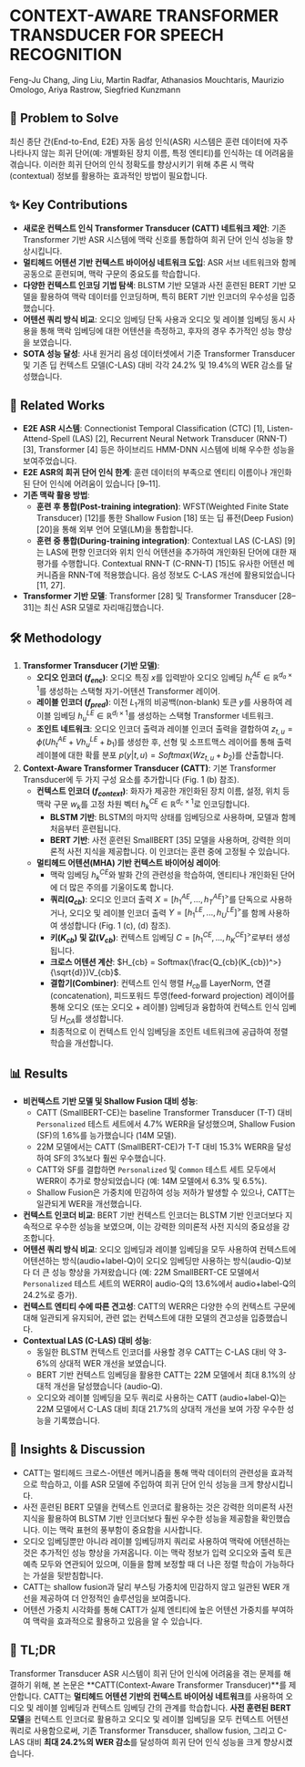 # CONTEXT-AWARE TRANSFORMER TRANSDUCER FOR SPEECH RECOGNITION

Feng-Ju Chang, Jing Liu, Martin Radfar, Athanasios Mouchtaris, Maurizio Omologo, Ariya Rastrow, Siegfried Kunzmann

## 🧩 Problem to Solve

최신 종단 간(End-to-End, E2E) 자동 음성 인식(ASR) 시스템은 훈련 데이터에 자주 나타나지 않는 희귀 단어(예: 개별화된 장치 이름, 특정 엔티티)를 인식하는 데 어려움을 겪습니다. 이러한 희귀 단어의 인식 정확도를 향상시키기 위해 추론 시 맥락(contextual) 정보를 활용하는 효과적인 방법이 필요합니다.

## ✨ Key Contributions

- **새로운 컨텍스트 인식 Transformer Transducer (CATT) 네트워크 제안**: 기존 Transformer 기반 ASR 시스템에 맥락 신호를 통합하여 희귀 단어 인식 성능을 향상시킵니다.
- **멀티헤드 어텐션 기반 컨텍스트 바이어싱 네트워크 도입**: ASR 서브 네트워크와 함께 공동으로 훈련되며, 맥락 구문의 중요도를 학습합니다.
- **다양한 컨텍스트 인코딩 기법 탐색**: BLSTM 기반 모델과 사전 훈련된 BERT 기반 모델을 활용하여 맥락 데이터를 인코딩하며, 특히 BERT 기반 인코더의 우수성을 입증했습니다.
- **어텐션 쿼리 방식 비교**: 오디오 임베딩 단독 사용과 오디오 및 레이블 임베딩 동시 사용을 통해 맥락 임베딩에 대한 어텐션을 측정하고, 후자의 경우 추가적인 성능 향상을 보였습니다.
- **SOTA 성능 달성**: 사내 원거리 음성 데이터셋에서 기준 Transformer Transducer 및 기존 딥 컨텍스트 모델(C-LAS) 대비 각각 24.2% 및 19.4%의 WER 감소를 달성했습니다.

## 📎 Related Works

- **E2E ASR 시스템**: Connectionist Temporal Classification (CTC) [1], Listen-Attend-Spell (LAS) [2], Recurrent Neural Network Transducer (RNN-T) [3], Transformer [4] 등은 하이브리드 HMM-DNN 시스템에 비해 우수한 성능을 보여주었습니다.
- **E2E ASR의 희귀 단어 인식 한계**: 훈련 데이터의 부족으로 엔티티 이름이나 개인화된 단어 인식에 어려움이 있습니다 [9–11].
- **기존 맥락 활용 방법**:
  - **훈련 후 통합(Post-training integration)**: WFST(Weighted Finite State Transducer) [12]를 통한 Shallow Fusion [18] 또는 딥 퓨전(Deep Fusion) [20]을 통해 외부 언어 모델(LM)을 통합합니다.
  - **훈련 중 통합(During-training integration)**: Contextual LAS (C-LAS) [9]는 LAS에 편향 인코더와 위치 인식 어텐션을 추가하여 개인화된 단어에 대한 재평가를 수행합니다. Contextual RNN-T (C-RNN-T) [15]도 유사한 어텐션 메커니즘을 RNN-T에 적용했습니다. 음성 정보도 C-LAS 개선에 활용되었습니다 [11, 27].
- **Transformer 기반 모델**: Transformer [28] 및 Transformer Transducer [28–31]는 최신 ASR 모델로 자리매김했습니다.

## 🛠️ Methodology

1. **Transformer Transducer (기반 모델)**:
   - **오디오 인코더 ($f_{enc}$)**: 오디오 특징 $x$를 입력받아 오디오 임베딩 $h^{AE}_{t} \in \mathbb{R}^{d_{a} \times 1}$를 생성하는 스택형 자기-어텐션 Transformer 레이어.
   - **레이블 인코더 ($f_{pred}$)**: 이전 $L_1$개의 비공백(non-blank) 토큰 $y$를 사용하여 레이블 임베딩 $h^{LE}_{u} \in \mathbb{R}^{d_{l} \times 1}$를 생성하는 스택형 Transformer 네트워크.
   - **조인트 네트워크**: 오디오 인코더 출력과 레이블 인코더 출력을 결합하여 $z_{t,u} = \phi(U h^{AE}_{t} + V h^{LE}_{u} + b_1)$를 생성한 후, 선형 및 소프트맥스 레이어를 통해 출력 레이블에 대한 확률 분포 $p(y|t,u) = Softmax(W z_{t,u} + b_2)$를 산출합니다.
2. **Context-Aware Transformer Transducer (CATT)**: 기본 Transformer Transducer에 두 가지 구성 요소를 추가합니다 (Fig. 1 (b) 참조).
   - **컨텍스트 인코더 ($f_{context}$)**: 화자가 제공한 개인화된 장치 이름, 설정, 위치 등 맥락 구문 $w_k$를 고정 차원 벡터 $h^{CE}_{k} \in \mathbb{R}^{d_{c} \times 1}$로 인코딩합니다.
     - **BLSTM 기반**: BLSTM의 마지막 상태를 임베딩으로 사용하며, 모델과 함께 처음부터 훈련됩니다.
     - **BERT 기반**: 사전 훈련된 SmallBERT [35] 모델을 사용하며, 강력한 의미론적 사전 지식을 제공합니다. 이 인코더는 훈련 중에 고정될 수 있습니다.
   - **멀티헤드 어텐션(MHA) 기반 컨텍스트 바이어싱 레이어**:
     - 맥락 임베딩 $h^{CE}_{k}$와 발화 간의 관련성을 학습하여, 엔티티나 개인화된 단어에 더 많은 주의를 기울이도록 합니다.
     - **쿼리($Q_{cb}$)**: 오디오 인코더 출력 $X = [h^{AE}_{1},...,h^{AE}_{T}]^>$를 단독으로 사용하거나, 오디오 및 레이블 인코더 출력 $Y = [h^{LE}_{1},...,h^{LE}_{U}]^>$를 함께 사용하여 생성합니다 (Fig. 1 (c), (d) 참조).
     - **키($K_{cb}$) 및 값($V_{cb}$)**: 컨텍스트 임베딩 $C = [h^{CE}_{1},...,h^{CE}_{K}]^>$로부터 생성됩니다.
     - **크로스 어텐션 계산**: $H_{cb} = Softmax(\frac{Q_{cb}(K_{cb})^>}{\sqrt{d}})V_{cb}$.
     - **결합기(Combiner)**: 컨텍스트 인식 행렬 $H_{cb}$를 LayerNorm, 연결(concatenation), 피드포워드 투영(feed-forward projection) 레이어를 통해 오디오 (또는 오디오 + 레이블) 임베딩과 융합하여 컨텍스트 인식 임베딩 $H_{CA}$를 생성합니다.
     - 최종적으로 이 컨텍스트 인식 임베딩을 조인트 네트워크에 공급하여 정렬 학습을 개선합니다.

## 📊 Results

- **비컨텍스트 기반 모델 및 Shallow Fusion 대비 성능**:
  - CATT (SmallBERT-CE)는 baseline Transformer Transducer (T-T) 대비 `Personalized` 테스트 세트에서 4.7% WERR을 달성했으며, Shallow Fusion (SF)의 1.6%를 능가했습니다 (14M 모델).
  - 22M 모델에서는 CATT (SmallBERT-CE)가 T-T 대비 15.3% WERR을 달성하여 SF의 3%보다 훨씬 우수했습니다.
  - CATT와 SF를 결합하면 `Personalized` 및 `Common` 테스트 세트 모두에서 WERR이 추가로 향상되었습니다 (예: 14M 모델에서 6.3% 및 6.5%).
  - Shallow Fusion은 가중치에 민감하여 성능 저하가 발생할 수 있으나, CATT는 일관되게 WER을 개선했습니다.
- **컨텍스트 인코더 비교**: BERT 기반 컨텍스트 인코더는 BLSTM 기반 인코더보다 지속적으로 우수한 성능을 보였으며, 이는 강력한 의미론적 사전 지식의 중요성을 강조합니다.
- **어텐션 쿼리 방식 비교**: 오디오 임베딩과 레이블 임베딩을 모두 사용하여 컨텍스트에 어텐션하는 방식(audio+label-Q)이 오디오 임베딩만 사용하는 방식(audio-Q)보다 더 큰 성능 향상을 가져왔습니다 (예: 22M SmallBERT-CE 모델에서 `Personalized` 테스트 세트의 WERR이 audio-Q의 13.6%에서 audio+label-Q의 24.2%로 증가).
- **컨텍스트 엔티티 수에 따른 견고성**: CATT의 WERR은 다양한 수의 컨텍스트 구문에 대해 일관되게 유지되어, 관련 없는 컨텍스트에 대한 모델의 견고성을 입증했습니다.
- **Contextual LAS (C-LAS) 대비 성능**:
  - 동일한 BLSTM 컨텍스트 인코더를 사용할 경우 CATT는 C-LAS 대비 약 3-6%의 상대적 WER 개선을 보였습니다.
  - BERT 기반 컨텍스트 임베딩을 활용한 CATT는 22M 모델에서 최대 8.1%의 상대적 개선을 달성했습니다 (audio-Q).
  - 오디오와 레이블 임베딩을 모두 쿼리로 사용하는 CATT (audio+label-Q)는 22M 모델에서 C-LAS 대비 최대 21.7%의 상대적 개선을 보여 가장 우수한 성능을 기록했습니다.

## 🧠 Insights & Discussion

- CATT는 멀티헤드 크로스-어텐션 메커니즘을 통해 맥락 데이터의 관련성을 효과적으로 학습하고, 이를 ASR 모델에 주입하여 희귀 단어 인식 성능을 크게 향상시킵니다.
- 사전 훈련된 BERT 모델을 컨텍스트 인코더로 활용하는 것은 강력한 의미론적 사전 지식을 활용하여 BLSTM 기반 인코더보다 훨씬 우수한 성능을 제공함을 확인했습니다. 이는 맥락 표현의 풍부함이 중요함을 시사합니다.
- 오디오 임베딩뿐만 아니라 레이블 임베딩까지 쿼리로 사용하여 맥락에 어텐션하는 것은 추가적인 성능 향상을 가져옵니다. 이는 맥락 정보가 입력 오디오와 출력 토큰 예측 모두와 연관되어 있으며, 이들을 함께 보정할 때 더 나은 정렬 학습이 가능하다는 가설을 뒷받침합니다.
- CATT는 shallow fusion과 달리 부스팅 가중치에 민감하지 않고 일관된 WER 개선을 제공하여 더 안정적인 솔루션임을 보여줍니다.
- 어텐션 가중치 시각화를 통해 CATT가 실제 엔티티에 높은 어텐션 가중치를 부여하여 맥락을 효과적으로 활용하고 있음을 알 수 있습니다.

## 📌 TL;DR

Transformer Transducer ASR 시스템이 희귀 단어 인식에 어려움을 겪는 문제를 해결하기 위해, 본 논문은 **CATT(Context-Aware Transformer Transducer)**를 제안합니다. CATT는 **멀티헤드 어텐션 기반의 컨텍스트 바이어싱 네트워크**를 사용하여 오디오 및 레이블 임베딩과 컨텍스트 임베딩 간의 관계를 학습합니다. **사전 훈련된 BERT 모델**을 컨텍스트 인코더로 활용하고 오디오 및 레이블 임베딩을 모두 컨텍스트 어텐션 쿼리로 사용함으로써, 기존 Transformer Transducer, shallow fusion, 그리고 C-LAS 대비 **최대 24.2%의 WER 감소**를 달성하여 희귀 단어 인식 성능을 크게 향상시켰습니다.
